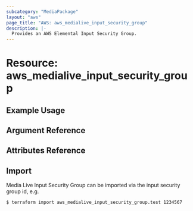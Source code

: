 ```yaml
---
subcategory: "MediaPackage"
layout: "aws"
page_title: "AWS: aws_medialive_input_security_group"
description: |-
  Provides an AWS Elemental Input Security Group.
---
```


# Resource: aws_medialive_input_security_group


## Example Usage


## Argument Reference

## Attributes Reference


## Import

Media Live Input Security Group can be imported via the input security group id, e.g.

```
$ terraform import aws_medialive_input_security_group.test 1234567
```
